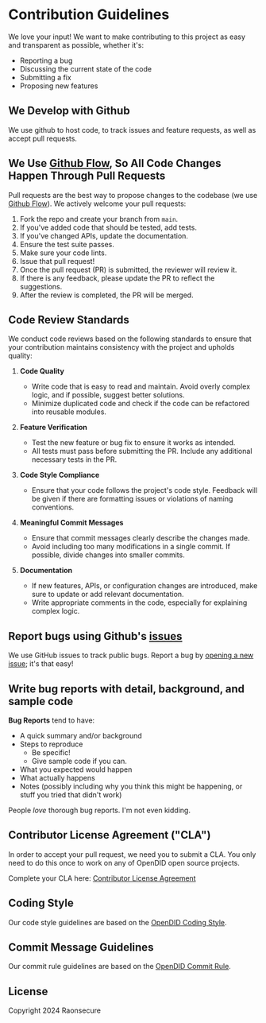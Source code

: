 # Contribution Guidelines
We love your input! We want to make contributing to this project as easy and transparent as possible, whether it's:

- Reporting a bug
- Discussing the current state of the code
- Submitting a fix
- Proposing new features

## We Develop with Github
We use github to host code, to track issues and feature requests, as well as accept pull requests.

## We Use [Github Flow](https://guides.github.com/introduction/flow/index.html), So All Code Changes Happen Through Pull Requests
Pull requests are the best way to propose changes to the codebase (we use [Github Flow](https://guides.github.com/introduction/flow/index.html)). We actively welcome your pull requests:

1. Fork the repo and create your branch from `main`.
2. If you've added code that should be tested, add tests.
3. If you've changed APIs, update the documentation.
4. Ensure the test suite passes.
5. Make sure your code lints.
6. Issue that pull request!
7. Once the pull request (PR) is submitted, the reviewer will review it. 
8. If there is any feedback, please update the PR to reflect the suggestions.
9. After the review is completed, the PR will be merged.

## Code Review Standards
We conduct code reviews based on the following standards to ensure that your contribution maintains consistency with the project and upholds quality:

1. **Code Quality**
   - Write code that is easy to read and maintain. Avoid overly complex logic, and if possible, suggest better solutions.
   - Minimize duplicated code and check if the code can be refactored into reusable modules.

2. **Feature Verification**
   - Test the new feature or bug fix to ensure it works as intended.
   - All tests must pass before submitting the PR. Include any additional necessary tests in the PR.

3. **Code Style Compliance**
   - Ensure that your code follows the project's code style. Feedback will be given if there are formatting issues or violations of naming conventions.

4. **Meaningful Commit Messages**
   - Ensure that commit messages clearly describe the changes made.
   - Avoid including too many modifications in a single commit. If possible, divide changes into smaller commits.

5. **Documentation**
   - If new features, APIs, or configuration changes are introduced, make sure to update or add relevant documentation.
   - Write appropriate comments in the code, especially for explaining complex logic.

## Report bugs using Github's [issues](issues)
We use GitHub issues to track public bugs. Report a bug by [opening a new issue](); it's that easy!

## Write bug reports with detail, background, and sample code
**Bug Reports** tend to have:

- A quick summary and/or background
- Steps to reproduce
  - Be specific!
  - Give sample code if you can.
- What you expected would happen
- What actually happens
- Notes (possibly including why you think this might be happening, or stuff you tried that didn't work)

People *love* thorough bug reports. I'm not even kidding.

## Contributor License Agreement ("CLA")
In order to accept your pull request, we need you to submit a CLA. You only need
to do this once to work on any of OpenDID open source projects.

Complete your CLA here: [Contributor License Agreement](CLA.md)

## Coding Style
Our code style guidelines are based on the [OpenDID Coding Style](https://github.com/OmniOneID/did-doc-architecture/blob/main/docs/rules/coding_style.md).

## Commit Message Guidelines
Our commit rule guidelines are based on the [OpenDID Commit Rule](https://github.com/OmniOneID/did-doc-architecture/blob/main/docs/rules/git_code_commit_rule.md).

## License
Copyright 2024 Raonsecure
